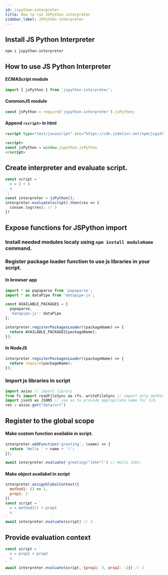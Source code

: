 ```yaml
---
id: jspython-interpreter
title: How to run JSPython interpreter
sidebar_label: JSPython interpreter
---
```


## Install  JS Python Interpreter

```
npm i jspython-interpreter
```

## How to use JS Python Interpreter

#### ECMAScript module

```js
import { jsPython } from 'jspython-interpreter';
```

#### CommonJS module

```js
const jsPython = require('jspython-interpreter').jsPython;
```

#### Append `<script>` in html

```html
<script type="text/javascript" src="https://cdn.jsdelivr.net/npm/jspython-interpreter/dist/jspython-interpreter.min.js"></script>

<script>
const jsPython = window.jspython.jsPython
</script>
```

## Create interpreter and evaluate script.

```js
const script = `
  x = 2 + 3
  x
`;
const interpreter = jsPython();
interpreter.evaluate(script).then(res => {
  consoe.log(res); // 5
})
```

## Expose functions for JSPython import

### Install needed modules localy using `npm install moduleName` command.

### Register package loader function to use js libraries in your script.
#### In browser app
```js
import * as papaparse from 'papaparse';
import * as dataPipe from 'datapipe-js';

const AVAILABLE_PACKAGES = {
  papaparse,
  'datapipe-js': dataPipe
};

interpreter.registerPackagesLoader((packageName) => {
  return AVAILABLE_PACKAGES[packageName];
});

```

#### In NodeJS
```js
interpreter.registerPackagesLoader((packageName) => {
  return require(packageName);
});
```
### Import js libraries in script
```js
import axios // import library
from fs import readFileSync as rfs, writeFileSync // import only methods from library
import json5 as JSON5 // use as to provide appropriate name for lib.
res = axios.get("data/url")
```

## Register to the global scope
#### Make custom function available in script.
```js
interpreter.addFunction('greeting', (name) => {
  return 'Hello ' + name + '!';
});

await interpreter.evaluate('greeting("John")') // Hello John.
```

#### Make object availabel in script
```js
interpreter.assignGlobalContext({
  method1: () => 1,
  prop1: 2
})
const script = `
  v = method1() + prop1
  v
`
await interpreter.evaluate(script) // 3.
```

## Provide evaluation context
```js
const script = `
  v = prop1 + prop2
  v
`
await interpreter.evaluate(script, {prop1: 3, prop2: -2}) // 1
```

